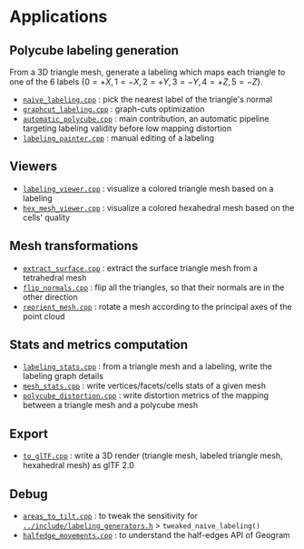 # Applications

## Polycube labeling generation

From a 3D triangle mesh, generate a labeling which maps each triangle to one of the 6 labels $\{0 = +X, 1 = -X, 2 = +Y, 3 = -Y, 4 = +Z, 5 = -Z\}$.

- [`naive_labeling.cpp`](naive_labeling.cpp) : pick the nearest label of the triangle's normal
- [`graphcut_labeling.cpp`](graphcut_labeling.cpp) : graph-cuts optimization
- [`automatic_polycube.cpp`](automatic_polycube.cpp) : main contribution, an automatic pipeline targeting labeling validity before low mapping distortion
- [`labeling_painter.cpp`](labeling_painter.cpp) : manual editing of a labeling

## Viewers

- [`labeling_viewer.cpp`](labeling_viewer.cpp) : visualize a colored triangle mesh based on a labeling
- [`hex_mesh_viewer.cpp`](hex_mesh_viewer.cpp) : visualize a colored hexahedral mesh based on the cells' quality

## Mesh transformations

- [`extract_surface.cpp`](extract_surface.cpp) : extract the surface triangle mesh from a tetrahedral mesh
- [`flip_normals.cpp`](flip_normals.cpp) : flip all the triangles, so that their normals are in the other direction
- [`reorient_mesh.cpp`](reorient_mesh.cpp) : rotate a mesh according to the principal axes of the point cloud

## Stats and metrics computation

- [`labeling_stats.cpp`](labeling_stats.cpp) : from a triangle mesh and a labeling, write the labeling graph details
- [`mesh_stats.cpp`](mesh_stats.cpp) : write vertices/facets/cells stats of a given mesh
- [`polycube_distortion.cpp`](polycube_distortion.cpp) : write distortion metrics of the mapping between a triangle mesh and a polycube mesh

## Export

- [`to_glTF.cpp`](to_glTF.cpp) : write a 3D render (triangle mesh, labeled triangle mesh, hexahedral mesh) as glTF 2.0

## Debug

- [`areas_to_tilt.cpp`](areas_to_tilt.cpp) : to tweak the sensitivity for [`../include/labeling_generators.h`](../include/labeling_generators.h) > `tweaked_naive_labeling()`
- [`halfedge_movements.cpp`](halfedge_movements.cpp) : to understand the half-edges API of Geogram